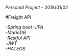 *Personal Project* - 2018/01/02   

#Freight API  

*-Spring boot*
*-JPA*  
*-MariaDB*  
*-Restful API*  
*-JWT*  
*-HATEOS*  

